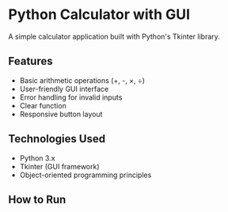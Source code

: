 # Python Calculator with GUI

A simple calculator application built with Python's Tkinter library.

## Features
- Basic arithmetic operations (+, -, ×, ÷)
- User-friendly GUI interface
- Error handling for invalid inputs
- Clear function
- Responsive button layout

## Technologies Used
- Python 3.x
- Tkinter (GUI framework)
- Object-oriented programming principles

## How to Run

